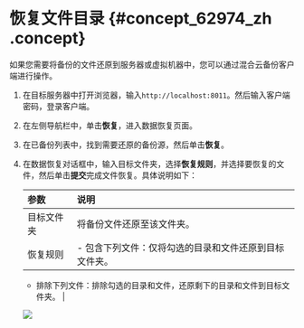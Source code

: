 # 恢复文件目录 {#concept_62974_zh .concept}

如果您需要将备份的文件还原到服务器或虚拟机器中，您可以通过混合云备份客户端进行操作。

1.  在目标服务器中打开浏览器，输入`http://localhost:8011`。然后输入客户端密码，登录客户端。
2.  在左侧导航栏中，单击**恢复**，进入数据恢复页面。
3.  在已备份列表中，找到需要还原的备份源，然后单击**恢复**。
4.  在数据恢复对话框中，输入目标文件夹，选择**恢复规则**，并选择要恢复的文件，然后单击**提交**完成文件恢复。具体说明如下：

    |参数|说明|
    |:-|:-|
    |目标文件夹|将备份文件还原至该文件夹。|
    |恢复规则|     -   包含下列文件：仅将勾选的目录和文件还原到目标文件夹。
    -   排除下列文件：排除勾选的目录和文件，还原剩下的目录和文件到目标文件夹。
 |

    ![](http://static-aliyun-doc.oss-cn-hangzhou.aliyuncs.com/assets/img/40346/154138340821158_zh-CN.png)


